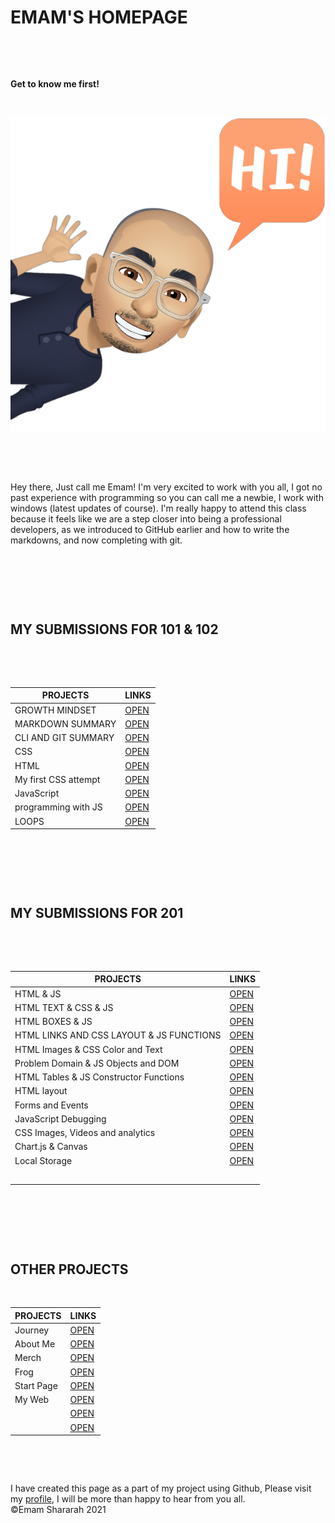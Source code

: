 # EMAM'S HOMEPAGE

&nbsp;

&nbsp;

**Get to know me first!**

&nbsp;

![ME](ME1.PNG)

&nbsp;

&nbsp;

Hey there, Just call me Emam! I'm very excited to work with you all, I got no past experience with programming so you can call me a newbie, I work with windows (latest updates of course). I'm really happy to attend this class because it feels like we are a step closer into being a professional developers, as we introduced to GitHub earlier and how to write the markdowns, and now completing with git.

&nbsp;

&nbsp;

&nbsp;

## MY SUBMISSIONS FOR 101 & 102

&nbsp;

&nbsp;

| PROJECTS            | LINKS              |
| ------------------- | ------------------ |
| GROWTH MINDSET      |[OPEN](https://emam96.github.io/reading-notes/LAB01)    |
| MARKDOWN SUMMARY    |[OPEN](https://emam96.github.io/reading-notes/Read:01)  |
| CLI AND GIT SUMMARY |[OPEN](https://emam96.github.io/reading-notes/Read:02)  |
| CSS                 |[OPEN](https://emam96.github.io/reading-notes/Read:04)  |  
| HTML                |[OPEN](https://emam96.github.io/reading-notes/Read:03)  |
| My first CSS attempt|[OPEN](https://emam96.github.io/Digital-Art/)           |
| JavaScript          |[OPEN](https://emam96.github.io/reading-notes/Read:06)  |
| programming with JS |[OPEN](https://emam96.github.io/reading-notes/Read:07)  |
| LOOPS               |[OPEN](https://emam96.github.io/reading-notes/Read:08)  |

&nbsp;

&nbsp;

&nbsp;

## MY SUBMISSIONS FOR 201

&nbsp;

&nbsp;

| PROJECTS                                | LINKS      |
| -------------------                     | ---------- |
|HTML & JS                                |[OPEN](https://emam96.github.io/reading-notes/Class-01)|
|HTML TEXT & CSS & JS                     |[OPEN](https://emam96.github.io/reading-notes/Class-02)|
|HTML BOXES & JS                          |[OPEN](https://emam96.github.io/reading-notes/Class-03)|
|HTML LINKS AND CSS LAYOUT & JS FUNCTIONS |[OPEN](https://emam96.github.io/reading-notes/Class-04)|                                             |  
|HTML Images & CSS Color and Text         |[OPEN](https://emam96.github.io/reading-notes/Class-05)|                                              |
|Problem Domain & JS Objects and DOM      |[OPEN](https://emam96.github.io/reading-notes/Class-06)|                                             |
|HTML Tables & JS Constructor Functions   |[OPEN](https://emam96.github.io/reading-notes/Class-07)|                                             |
|HTML layout                              |[OPEN](https://emam96.github.io/reading-notes/Class-08)|                                             |
|Forms and Events                         |[OPEN](https://emam96.github.io/reading-notes/Class-09)|
|JavaScript Debugging                     |[OPEN](https://emam96.github.io/reading-notes/Class-10)|
|CSS Images, Videos and analytics         |[OPEN](https://emam96.github.io/reading-notes/Class-11)|
|Chart.js & Canvas                        |[OPEN](https://emam96.github.io/reading-notes/Class-12)|
|Local Storage                            |[OPEN](https://emam96.github.io/reading-notes/Class-13)|
|                                         |                                                       |
|                                         |                                                       |
|                                         |                                                       |
|                                         |                                                       |
|                                         |                                                       |



&nbsp;

&nbsp;

&nbsp;
&nbsp;

## OTHER PROJECTS

&nbsp;

| PROJECTS            | LINKS             |
| ------------------- | ------------------|
|Journey              |[OPEN](https://emam96.github.io/Temp/)                 |
|About Me             |[OPEN](https://emam96.github.io/Class2Lab/)            |
|    Merch            |[OPEN](https://emam96.github.io/onlineShop/)           |                                  |
|Frog                 |[OPEN](https://emam96.github.io/FROG/)                 |                            |  
|Start Page           |[OPEN](https://emam96.github.io/START-PAGE/)           |                                   |
|My Web               |[OPEN](https://emam96.github.io/TEST/)                 |                           |
|                     |[OPEN](#)                                              |
|                     |[OPEN](#)                                              |



&nbsp;

&nbsp;

I have created this page as a part of my project using Github, Please visit my [profile](https://github.com/Emam96), I will be more than happy to hear from you all.      &nbsp;        &nbsp;       &nbsp;   &nbsp;&nbsp;&nbsp;&nbsp;&nbsp;&nbsp;&nbsp;&nbsp;&nbsp;&nbsp;&nbsp;&nbsp;&nbsp;&nbsp;&nbsp;        ©Emam Shararah 2021
